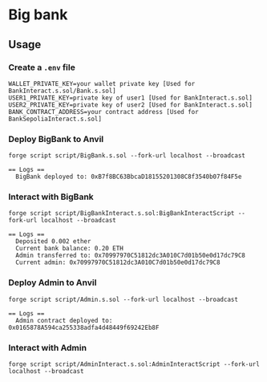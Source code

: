 # Big bank


## Usage


### Create a ``.env`` file
```
WALLET_PRIVATE_KEY=your wallet private key [Used for BankInteract.s.sol/Bank.s.sol]
USER1_PRIVATE_KEY=private key of user1 [Used for BankInteract.s.sol]
USER2_PRIVATE_KEY=private key of user2 [Used for BankInteract.s.sol]
BANK_CONTRACT_ADDRESS=your contract address [Used for BankSepoliaInteract.s.sol]
```

### Deploy BigBank to Anvil
```
forge script script/BigBank.s.sol --fork-url localhost --broadcast
```
```
== Logs ==
  BigBank deployed to: 0xB7f8BC63BbcaD18155201308C8f3540b07f84F5e
```

### Interact with BigBank
```
forge script script/BigBankInteract.s.sol:BigBankInteractScript --fork-url localhost --broadcast
```
```
== Logs ==
  Deposited 0.002 ether
  Current bank balance: 0.20 ETH
  Admin transferred to: 0x70997970C51812dc3A010C7d01b50e0d17dc79C8
  Current admin: 0x70997970C51812dc3A010C7d01b50e0d17dc79C8
```

### Deploy Admin to Anvil
```
forge script script/Admin.s.sol --fork-url localhost --broadcast
```
```
== Logs ==
  Admin contract deployed to: 0x0165878A594ca255338adfa4d48449f69242Eb8F
```

### Interact with Admin
```
forge script script/AdminInteract.s.sol:AdminInteractScript --fork-url localhost --broadcast
```

